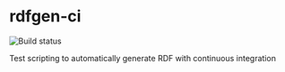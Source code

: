 # rdfgen-ci
![Build status](https://travis-ci.org/cbutcosk/rdfgen-ci.svg?branch=master)

Test scripting to automatically generate RDF with continuous integration

